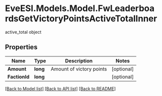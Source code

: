 # EveESI.Models.Model.FwLeaderboardsGetVictoryPointsActiveTotalInner
active_total object

## Properties

Name | Type | Description | Notes
------------ | ------------- | ------------- | -------------
**Amount** | **long** | Amount of victory points | [optional] 
**FactionId** | **long** |  | [optional] 

[[Back to Model list]](../README.md#documentation-for-models) [[Back to API list]](../README.md#documentation-for-api-endpoints) [[Back to README]](../README.md)

